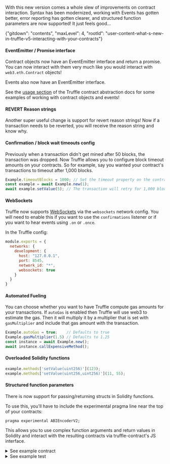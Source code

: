 With this new version comes a whole slew of improvements on contract interaction. Syntax has been modernized, working with Events has gotten better, error reporting has gotten clearer, and structured function parameters are now supported! It just feels good...

{"gitdown": "contents", "maxLevel": 4, "rootId": "user-content-what-s-new-in-truffle-v5-interacting-with-your-contracts"}

#### EventEmitter / Promise interface

Contract objects now have an EventEmitter interface and return a promise.
You can now interact with them very much like you would interact with
`web3.eth.Contract` objects!

Events also now have an EventEmitter interface.

See the [usage section](https://truffleframework.com/docs/truffle/reference/contract-abstractions#usage) of the Truffle contract abstraction docs for some
examples of working with contract objects and events!

#### REVERT Reason strings

Another super useful change is support for revert reason strings!  Now if a
transaction needs to be reverted, you will receive the reason string and know
why.

#### Confirmation / block wait timeouts config

Previously when a transaction didn't get mined after 50 blocks, the transaction
was dropped.  Now Truffle allows you to configure block timeout amounts on your
contracts.
So for example, say you wanted your contract's transactions to timeout after
1,000 blocks.

```javascript
Example.timeoutBlocks = 1000; // Set the timeout property on the contract abstraction
const example = await Example.new(1);
await example.setValue(5); // The transaction will retry for 1,000 blocks
```

#### WebSockets

Truffle now supports [WebSockets](https://developer.mozilla.org/en-US/docs/Web/API/WebSockets_API)
via the `websockets` network config. You will need to enable this if you want
to use the `confirmations` listener or if you want to hear events using
`.on` or `.once`.

In the Truffle config:
```javascript
module.exports = {
  networks: {
    development: {
      host: "127.0.0.1",
      port: 8545,
      network_id: "*",
      websockets: true
    }
  }
}
```

#### Automated Fueling

You can choose whether you want to have Truffle compute gas amounts for your
transactions.  If `autoGas` is enabled then Truffle will use web3 to estimate
the gas.  Then it will multiply it by a multiplier that is set with
`gasMultiplier` and include that gas amount with the transaction.

```javascript
Example.autoGas = true;    // Defaults to true
Example.gasMultiplier(1.5) // Defaults to 1.25
const instance = await Example.new();
await instance.callExpensiveMethod();
```

#### Overloaded Solidity functions

```javascript
example.methods['setValue(uint256)'](123);
example.methods['setValue(uint256,uint256)'](11, 55);
```

#### Structured function parameters

There is now support for passing/returning structs in Solidity functions.

To use this, you'll have to include the experimental pragma line near the top
of your contracts:

`pragma experimental ABIEncoderV2;`

This allows you to use complex function arguments and return values in Solidity
and interact with the resulting contracts via truffle-contract's JS interface.

<details>
<summary>See example contract</summary>

```solidity
pragma solidity ^0.5.0;
pragma experimental ABIEncoderV2;

contract Structs {
  struct Coord {
    uint x;
    uint y;
  }

  function swap(Coord memory coord)
    public
    pure
    returns (Coord memory)
  {
    Coord memory reversed = Coord({
      x: coord.y,
      y: coord.x
    });

    return reversed;
  }
}
```
</details>

<details>
<summary>See example test</summary>

```javascript
const Structs = artifacts.require("Structs");

contract("Structs", (accounts) => {
  it("reverses coordinates", async () => {
    const instance = await Structs.deployed();

    const original = { x: 5, y: 8 };

    const reversed = await instance.swap(original, { from: accounts[0] });

    assert.equal(reversed.y, original.x);
    assert.equal(reversed.x, original.y);
  })
});
```
</details>
